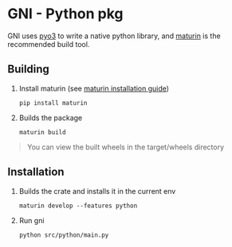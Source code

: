 # GNI - Python pkg

GNI uses [pyo3](https://pyo3.rs/main/getting-started.html?#installation) to
write a native python library, and
[maturin](https://pyo3.rs/main/getting-started.html?#building) is the
recommended build tool.

## Building

1. Install maturin (see
   [maturin installation guide](https://www.maturin.rs/installation))

   ```
   pip install maturin
   ```

1. Builds the package
   ```
   maturin build
   ```

> You can view the built wheels in the target/wheels directory

## Installation

1. Builds the crate and installs it in the current env

   ```
   maturin develop --features python
   ```

1. Run gni
   ```
   python src/python/main.py
   ```
